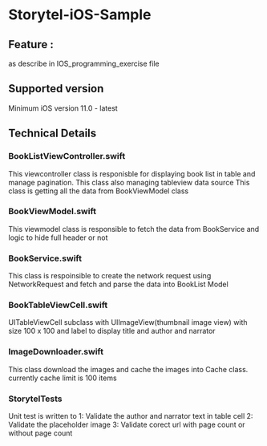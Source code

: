 # Storytel-iOS-Sample

## Feature : 
as describe in IOS_programming_exercise file

## Supported version 
Minimum iOS version 11.0 - latest

## Technical Details

### BookListViewController.swift
This viewcontroller class is responisble for displaying book list in table and manage pagination. This class also managing tableview data source
This class is getting all the data from BookViewModel class 

### BookViewModel.swift
This viewmodel class is responsible to fetch the data from BookService and logic to hide full header or not

### BookService.swift
This class is respoinsible to create the network request using NetworkRequest and fetch and parse the data into BookList Model

### BookTableViewCell.swift
UITableViewCell subclass with UIImageView(thumbnail image view) with size 100 x 100 and label to display title and author and narrator

### ImageDownloader.swift
This class download the images and cache the images into Cache class. currently cache limit is 100 items


### StorytelTests
Unit test is written to 
1: Validate the author and narrator text in table cell
2: Validate the placeholder image
3: Validate corect url with page count or without page count 
